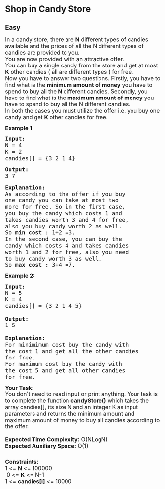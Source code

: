 # Shop in Candy Store
## Easy 
<div class="problem-statement" style="user-select: auto;">
                <p style="user-select: auto;"></p><p style="user-select: auto;"><span style="font-size: 18px; user-select: auto;">In a candy store, there are <strong style="user-select: auto;">N</strong> different types of candies available and the prices of all the N different types of candies are provided to you.<br style="user-select: auto;">
You are now provided with an attractive offer.<br style="user-select: auto;">
You can buy a single candy from the store and get at most <strong style="user-select: auto;">K</strong> other candies ( all are different types ) for free.<br style="user-select: auto;">
Now you have to answer two questions. Firstly, you have to find what is the <strong style="user-select: auto;">minimum amount of money</strong> you have to spend to buy all the<strong style="user-select: auto;"> N </strong>different candies. Secondly, you have to find what is the <strong style="user-select: auto;">maximum amount of money</strong> you have to spend to buy all the N different candies.<br style="user-select: auto;">
In both the cases you must utilize the offer i.e. you buy one candy and get <strong style="user-select: auto;">K </strong>other candies for free.</span></p>

<p style="user-select: auto;"><strong style="user-select: auto;"><span style="font-size: 18px; user-select: auto;">Example 1:</span></strong></p>

<pre style="user-select: auto;"><span style="font-size: 18px; user-select: auto;"><strong style="user-select: auto;">Input:</strong>
N = 4
K = 2
candies[] = {3 2 1 4}</span>

<span style="font-size: 18px; user-select: auto;"><strong style="user-select: auto;">Output:</strong>
3 7</span>

<span style="font-size: 18px; user-select: auto;"><strong style="user-select: auto;">Explanation:</strong>
As according to the offer if you buy 
one candy you can take at most two 
more for free. So in the first case, 
you buy the candy which costs 1 and 
takes candies worth 3 and 4 for free, 
also you buy candy worth 2 as well.
So <strong style="user-select: auto;">min cost</strong> : 1+2 =3.
In the second case, you can buy the 
candy which costs 4 and takes candies 
worth 1 and 2 for free, also you need 
to buy candy worth 3 as well. 
So <strong style="user-select: auto;">max cost :</strong> 3+4 =7.</span></pre>

<p style="user-select: auto;"><strong style="user-select: auto;"><span style="font-size: 18px; user-select: auto;">Example 2:</span></strong></p>

<pre style="user-select: auto;"><span style="font-size: 18px; user-select: auto;"><strong style="user-select: auto;">Input:</strong> </span>
<span style="font-size: 18px; user-select: auto;">N = 5
K = 4</span>
<span style="font-size: 18px; user-select: auto;">candies[] = {3 2 1 4 5}
</span><span style="font-size: 18px; user-select: auto;"><strong style="user-select: auto;">
Output:</strong> </span>
<span style="font-size: 18px; user-select: auto;">1 5

<strong style="user-select: auto;">Explanation:
</strong></span><span style="font-size: 18px; user-select: auto;">For minimimum cost buy the candy with
the cost 1 and get all the other candies
for free.
For maximum cost buy the candy with
the cost 5 and get all other candies
for free.</span>
</pre>

<p style="user-select: auto;"><span style="font-size: 18px; user-select: auto;"><strong style="user-select: auto;">Your Task:&nbsp;&nbsp;</strong></span><br style="user-select: auto;">
<span style="font-size: 18px; user-select: auto;">You don't need to read input or print anything. Your task is to complete the function <strong style="user-select: auto;">candyStore()</strong>&nbsp;which takes the array candies[], its size N<strong style="user-select: auto;">&nbsp;</strong>and an integer K<strong style="user-select: auto;">&nbsp;</strong>as input parameters&nbsp;and returns the minimum amount and maximum amount of money to buy all candies according to the offer.<br style="user-select: auto;">
<br style="user-select: auto;">
<strong style="user-select: auto;">Expected Time Complexity:</strong> O(NLogN)<br style="user-select: auto;">
<strong style="user-select: auto;">Expected Auxiliary Space:</strong> O(1)</span></p>

<p style="user-select: auto;"><br style="user-select: auto;">
<span style="font-size: 18px; user-select: auto;"><strong style="user-select: auto;">Constraints:</strong><br style="user-select: auto;">
1 &lt;=&nbsp;<strong style="user-select: auto;">N&nbsp;</strong>&lt;= 100000<br style="user-select: auto;">
&nbsp;0 &lt;= <strong style="user-select: auto;">K</strong> &lt;= N-1<br style="user-select: auto;">
1 &lt;= <strong style="user-select: auto;">candies[i]</strong>&nbsp;&lt;= 10000</span></p>
 <p style="user-select: auto;"></p>
            </div>